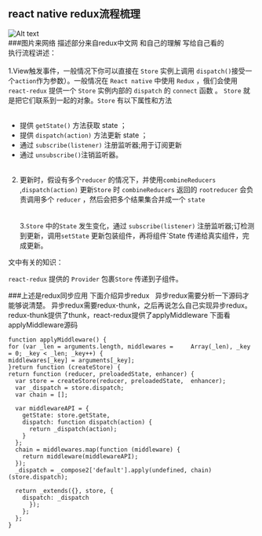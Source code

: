 react native redux流程梳理
---
![Alt text](https://raw.githubusercontent.com/pj0579/Redux-use/master/A2043282-5BEC-4FEF-9771-3DE81EAF0FCE.png)<br/>
###图片来网络   描述部分来自redux中文网 和自己的理解 写给自己看的 <br/>
执行流程讲述：<br/><br/>
1.View触发事件，一般情况下你可以直接在 `Store` 实例上调用 `dispatch()`接受一个`action`作为参数）。一般情况在 `React native` 中使用 `Redux` ，俄们会使用 `react-redux` 提供一个 `Store` 实例内部的 `dispatch` 的 `connect` 函数 。 `Store` 就是把它们联系到一起的对象。`Store` 有以下属性和方法 <br/><br/>
+ 提供 `getState()` 方法获取 state ；<br/>
+ 提供 `dispatch(action)` 方法更新 state ；<br/>
+ 通过 `subscribe(listener)` 注册监听器;用于订阅更新<br/>
+ 通过 `unsubscribe()`注销监听器。<br/><br/>
2. 更新时，假设有多个`reducer` 的情况下，并使用`combineReducers ` ,`dispatch(action)` 更新`Store` 时 `combineReducers` 返回的 `rootreducer` 会负责调用多个 `reducer` ，然后会把多个结果集合并成一个 `state`<br/>  <br/><br/>
3.`Store` 中的`State` 发生变化，通过 `subscribe(listener)` 注册监听器;订检测到更新，调用`setState` 更新包装组件，再将组件`State 传递给真实组件，完成更新。

文中有关的知识：

`react-redux` 提供的 `Provider` 包裹`Store` 传递到子组件。

###上述是redux同步应用
下面介绍异步redux   
异步redux需要分析一下源码才能够说清楚。
异步redux需要redux-thunk，之后再说怎么自己实现异步redux。
redux-thunk提供了thunk，react-redux提供了applyMiddleware
下面看 applyMiddleware源码

  	function applyMiddleware() {
  	for (var _len = arguments.length, middlewares = 	Array(_len), _key = 0; _key < _len; _key++) {
    middlewares[_key] = arguments[_key];
  	}return function (createStore) {
    return function (reducer, preloadedState, enhancer) {
      var store = createStore(reducer, preloadedState,  enhancer);
      var _dispatch = store.dispatch;
      var chain = [];

      var middlewareAPI = {
        getState: store.getState,
        dispatch: function dispatch(action) {
          return _dispatch(action);
        }
      };
      chain = middlewares.map(function (middleware) {
        return middleware(middlewareAPI);
      });
      _dispatch = _compose2['default'].apply(undefined, chain)(store.dispatch);

      return _extends({}, store, {
        dispatch: _dispatch
      	  });
    	};
 	  };
    }



